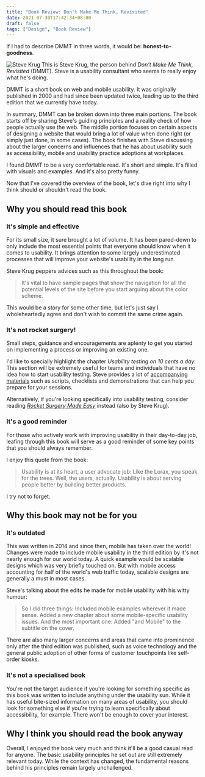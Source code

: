 ```yaml
---
title: "Book Review: Don't Make Me Think, Revisited"
date: 2021-07-30T17:42:34+08:00
draft: false
tags: ["Design", "Book Review"]
---
```


If I had to describe DMMT in three words, it would be: **honest-to-goodness**.
<!--more-->

![Steve Krug](/images/stevekrug.png)
This is Steve Krug, the person behind _Don't Make Me Think, Revisited_ (DMMT). Steve is a usability consultant who seems to really enjoy what he's doing. 

DMMT is a short book on web and mobile usability. It was originally published in 2000 and had since been updated twice, leading up to the third edition that we currently have today.

In summary, DMMT can be broken down into three main portions. The book starts off by sharing Steve's guiding principles and a reality check of how people actually use the web. The middle portion focuses on certain aspects of designing a website that would bring a lot of value when done right (or simply just done, in some cases). The book finishes with Steve discussing about the larger concerns and influences that he has about usability such as accessibility, mobile and usability practice adoptions at workplaces.

I found DMMT to be a very comfortable read. It's short and simple. It's filled with visuals and examples. And it's also pretty funny.

Now that I've covered the overview of the book, let's dive right into why I think should or shouldn't read the book.

## Why you should read this book

### It's simple and effective
For its small size, it sure brought a lot of volume. It has been pared-down to only include the most essential points that everyone should know when it comes to usability. It brings attention to some largely underestimated processes that will improve your website's usability in the long run. 

Steve Krug peppers advices such as this throughout the book:
> It's vital to have sample pages that show the navigation for all the potential levels of the site before you start arguing about the color scheme.

This would be a story for some other time, but let's just say I wholeheartedly agree and don't wish to commit the same crime again.

### It's not rocket surgery!
Small steps, guidance and encouragements are aplenty to get you started on implementing a process or improving an existing one. 

I'd like to specially highlight the chapter _Usability testing on 10 cents a day_. This section will be extremely useful for teams and individuals that have no idea how to start usability testing. Steve provides a lot of [accompanying materials](https://sensible.com/download-files/) such as scripts, checklists and demonstrations that can help you prepare for your sessions. 

Alternatively, if you're looking specifically into usability testing, consider reading [_Rocket Surgery Made Easy_](https://sensible.com/rocket-surgery-made-easy/) instead (also by Steve Krug).

### It's a good reminder
For those who actively work with improving usability in their day-to-day job, leafing through this book will serve as a good reminder of some key points that you should always remember. 

I enjoy this quote from the book:
> Usability is at its heart, a user advocate job: Like the Lorax, you speak for the trees. Well, the users, actually. Usability is about serving people better by building better products.

I try not to forget.

## Why this book may not be for you

### It's outdated
This was written in 2014 and since then, mobile has taken over the world! Changes were made to include mobile usability in the third edition by it's not nearly enough for our world today. A quick example would be scalable designs which was very briefly touched on. But with mobile access accounting for half of the world's web traffic today, scalable designs are generally a must in most cases.

Steve's talking about the edits he made for mobile usability with his witty humour:
> So I did three things:
> Included mobile examples wherever it made sense.
> Added a new chapter about some mobile-specific usability issues.
> And the most important one: Added "and Mobile" to the subtitle on the cover.

There are also many larger concerns and areas that came into prominence only after the third edition was published, such as voice technology and the general public adoption of other forms of customer touchpoints like self-order kiosks.

### It's not a specialised book
You're not the target audience if you're looking for something specific as this book was written to include anything under the usability sun. While it has useful bite-sized information on many areas of usability, you should look for something else if you're trying to learn specifically about accessibility, for example. There won't be enough to cover your interest.

## Why I think you should read the book anyway
Overall, I enjoyed the book very much and think it'll be a good casual read for anyone. The basic usability principles he set out are still extremely relevant today. While the context has changed, the fundamental reasons behind his principles remain largely unchallenged.

